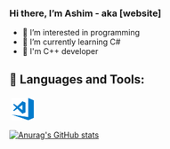 ### Hi there, I’m Ashim - aka [website]

- 👀 I’m interested in programming
- 🌱 I’m currently learning C#
- 🌱 I'm C++ developer

## 🧰 Languages and Tools:
<img src="https://raw.githubusercontent.com/github/explore/80688e429a7d4ef2fca1e82350fe8e3517d3494d/topics/visual-studio-code/visual-studio-code.png" alt="VS Code" height="40" style="vertical-align:top; margin:4px">
</p>

[![Anurag's GitHub stats](https://github-readme-stats.vercel.app/api?username=ashhosts)](https://github.com/anuraghazra/github-readme-stats)

